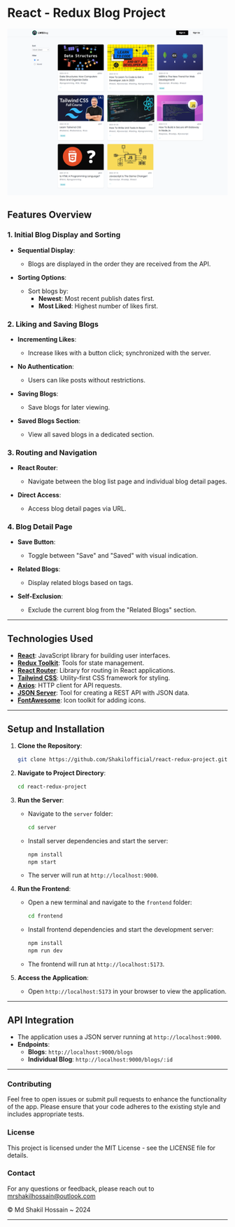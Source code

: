 # React - Redux Blog Project

![Cover Image](https://github.com/Shakilofficial/react-redux-project/blob/1efc9fa39665ef7b9e6150ef10cff229d69a90d0/blog-cover.png)

## Features Overview

### 1. Initial Blog Display and Sorting

- **Sequential Display**:

  - Blogs are displayed in the order they are received from the API.

- **Sorting Options**:
  - Sort blogs by:
    - **Newest**: Most recent publish dates first.
    - **Most Liked**: Highest number of likes first.

### 2. Liking and Saving Blogs

- **Incrementing Likes**:

  - Increase likes with a button click; synchronized with the server.

- **No Authentication**:

  - Users can like posts without restrictions.

- **Saving Blogs**:

  - Save blogs for later viewing.

- **Saved Blogs Section**:
  - View all saved blogs in a dedicated section.

### 3. Routing and Navigation

- **React Router**:

  - Navigate between the blog list page and individual blog detail pages.

- **Direct Access**:
  - Access blog detail pages via URL.

### 4. Blog Detail Page

- **Save Button**:

  - Toggle between "Save" and "Saved" with visual indication.

- **Related Blogs**:

  - Display related blogs based on tags.

- **Self-Exclusion**:
  - Exclude the current blog from the "Related Blogs" section.

---

## Technologies Used

- **[React](https://reactjs.org/)**: JavaScript library for building user interfaces.
- **[Redux Toolkit](https://redux-toolkit.js.org/)**: Tools for state management.
- **[React Router](https://reactrouter.com/)**: Library for routing in React applications.
- **[Tailwind CSS](https://tailwindcss.com/)**: Utility-first CSS framework for styling.
- **[Axios](https://axios-http.com/)**: HTTP client for API requests.
- **[JSON Server](https://github.com/typicode/json-server)**: Tool for creating a REST API with JSON data.
- **[FontAwesome](https://fontawesome.com/)**: Icon toolkit for adding icons.

---

## Setup and Installation

1. **Clone the Repository**:

   ```bash
   git clone https://github.com/Shakilofficial/react-redux-project.git
   ```

2. **Navigate to Project Directory**:

   ```bash
   cd react-redux-project
   ```

3. **Run the Server**:

   - Navigate to the `server` folder:
     ```bash
     cd server
     ```
   - Install server dependencies and start the server:
     ```bash
     npm install
     npm start
     ```
   - The server will run at `http://localhost:9000`.

4. **Run the Frontend**:

   - Open a new terminal and navigate to the `frontend` folder:
     ```bash
     cd frontend
     ```
   - Install frontend dependencies and start the development server:
     ```bash
     npm install
     npm run dev
     ```
   - The frontend will run at `http://localhost:5173`.

5. **Access the Application**:
   - Open `http://localhost:5173` in your browser to view the application.

---

## API Integration

- The application uses a JSON server running at `http://localhost:9000`.
- **Endpoints**:
  - **Blogs**: `http://localhost:9000/blogs`
  - **Individual Blog**: `http://localhost:9000/blogs/:id`

---

### Contributing

Feel free to open issues or submit pull requests to enhance the functionality of the app. Please ensure that your code adheres to the existing style and includes appropriate tests.

### License

This project is licensed under the MIT License - see the LICENSE file for details.

### Contact

For any questions or feedback, please reach out to mrshakilhossain@outlook.com

©️ Md Shakil Hossain ~ 2024

---
